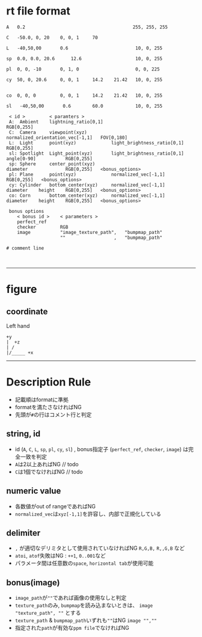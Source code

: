 # rt file format

```
A   0.2                                        255, 255, 255

C   -50.0, 0, 20    0, 0, 1     70

L   -40,50,00       0.6                         10, 0, 255

sp  0.0, 0.0, 20.6      12.6                    10, 0, 255

pl  0, 0, -10       0, 1, 0                     0, 0, 225

cy  50, 0, 20.6     0, 0, 1     14.2    21.42   10, 0, 255


co  0, 0, 0         0, 0, 1     14.2    21.42   10, 0, 255

sl   -40,50,00       0.6        60.0            10, 0, 255
```

```
 < id >         < paramters >
 A:  Ambient    lightning_ratio[0,1]                                                            RGB[0,255]
 C:  Camera     viewpoint(xyz)         normalized_orientation_vec[-1,1]   FOV[0,180]
 L:  Light      point(xyz)             light_brightness_ratio[0,1]                              RGB[0,255]
 sl: Spotlight  Light_point(xyz)       light_brightness_ratio[0,1]        angle[0-90]           RGB[0,255]
 sp: Sphere     center_point(xyz)                                         diameter              RGB[0,255]   <bonus_options>
 pl: Plane      point(xyz)             normalized_vec[-1,1]                                     RGB[0,255]   <bonus_options>
 cy: Cylinder   bottom_center(xyz)     normalized_vec[-1,1]               diameter    height    RGB[0,255]   <bonus_options>
 co: Corn       bottom_center(xyz)     normalized_vec[-1,1]               diameter    height    RGB[0,255]   <bonus_options>

 bonus options
    < bonus id >    < parameters >
    perfect_ref
    checker         RGB
    image           "image_texture_path",   "bumpmap_path"
                    ""                  ,   "bumpmap_path"
                    
# comment line

```
<br>
<hr>

# figure
## coordinate
Left hand
```
+y
|  +z
| /
|/_____ +x
```
<hr>


# Description Rule
* 記載順はformatに準拠
* formatを満たさなければNG
* 先頭が`#`の行はコメント行と判定

## string, id
* id (`A`, `C`, `L`, `sp`, `pl`, `cy`, `sl`) , bonus指定子 (`perfect_ref`, `checker`, `image`) は完全一致を判定
* `A`は2以上あればNG    // todo
* `C`は1個でなければNG  // todo

## numeric value
* 各数値がout of rangeであればNG
* `normalized_vec`は`xyz[-1,1]`を許容し、内部で正規化している

## delimiter
* `,` が適切なデリミタとして使用されていなければNG `R,G,B,` `R,,G,B` など
* `atoi`, `atof`失敗はNG : `++1`,  `0..001`など
* パラメータ間は任意数の`space`, `horizontal tab`が使用可能

## bonus(image)
* `image_path`が`""`であれば画像の使用なしと判定
* `texture_path`のみ, `bumpmap`を読み込まないときは、 `image "texture_path", ""` とする
* `texture_path` & `bumpmap_path`いずれも`""`はNG   `image "",""`
* 指定された`path`が有効な`ppm file`でなければNG